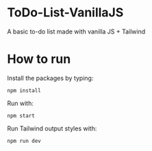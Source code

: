 # ToDo-List-VanillaJS

A basic to-do list made with vanilla JS + Tailwind

# How to run

Install the packages by typing:

`npm install`

Run with:

`npm start`

Run Tailwind output styles with:

`npm run dev`

